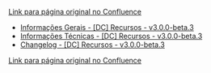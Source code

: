 [Link para página original no Confluence](https://openfinancebrasil.atlassian.net/wiki/spaces/OF/pages/265715713)

- [Informações Gerais - \[DC\] Recursos - v3.0.0-beta.3](../../../../../../../OF/Open%20Finance%20Brasil/Especifica%c3%a7%c3%b5es%20de%20APIs/Dados%20do%20Cliente%20%e2%80%93%20DC/[DC]%20API%20-%20Recursos/Hist%c3%b3rico%20de%20Especifica%c3%a7%c3%b5es%20-%20%20[DC]%20Recursos/v3.0.0-beta.3%20-%20[DC]%20Recursos/Informa%c3%a7%c3%b5es%20Gerais%20-%20[DC]%20Recursos%20-%20v3.0.0-beta.3)
- [Informações Técnicas - \[DC\] Recursos - v3.0.0-beta.3](../../../../../../../OF/Open%20Finance%20Brasil/Especifica%c3%a7%c3%b5es%20de%20APIs/Dados%20do%20Cliente%20%e2%80%93%20DC/[DC]%20API%20-%20Recursos/Hist%c3%b3rico%20de%20Especifica%c3%a7%c3%b5es%20-%20%20[DC]%20Recursos/v3.0.0-beta.3%20-%20[DC]%20Recursos/Informa%c3%a7%c3%b5es%20T%c3%a9cnicas%20-%20[DC]%20Recursos%20-%20v3.0.0-beta.3)
- [Changelog - \[DC\] Recursos - v3.0.0-beta.3](../../../../../../../OF/Open%20Finance%20Brasil/Especifica%c3%a7%c3%b5es%20de%20APIs/Dados%20do%20Cliente%20%e2%80%93%20DC/[DC]%20API%20-%20Recursos/Hist%c3%b3rico%20de%20Especifica%c3%a7%c3%b5es%20-%20%20[DC]%20Recursos/v3.0.0-beta.3%20-%20[DC]%20Recursos/Changelog%20-%20[DC]%20Recursos%20-%20v3.0.0-beta.3)

[Link para página original no Confluence](https://openfinancebrasil.atlassian.net/wiki/spaces/OF/pages/265715713)